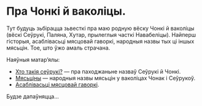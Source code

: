 # Пра Чонкі й ваколіцы.

Тут будуць зьбірацца зьвесткі пра маю родную вёску Чонкі й ваколіцы (вёскі Сеўрукі, Паляна, Хутар, прылеглыя часткі Навабеліцы). Найперш гісторыя, асаблівасьці мясцовай гаворкі, народныя назвы тых ці іншых мясьцін. Тое, што ўжо амаль страчана.

Наяўныя матар’ялы:
- [Хто такія сеўрукі?](books.md)&nbsp;&mdash; пра паходжаньне назваў Сеўрукі й Чонкі.
- [Мясьціны](locations.md)&nbsp;&mdash; народныя назвы мясьцін у ваколіцах Чонак і Сеўрукоў.
- [Асаблівасьці мясцовай гаворкі](language.md).

Будзе дапаўняцца...
